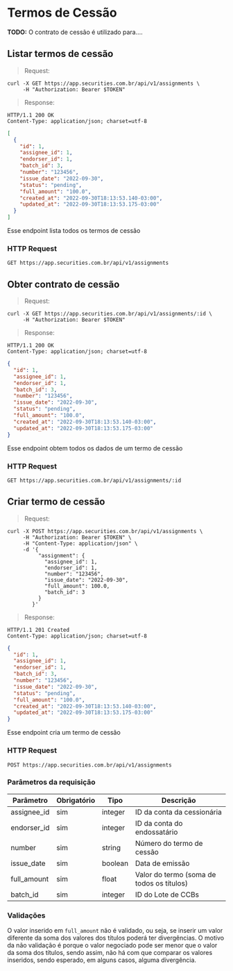 # Termos de Cessão

**TODO:** O contrato de cessão é utilizado para....

## Listar termos de cessão

> Request:

```shell
curl -X GET https://app.securities.com.br/api/v1/assignments \
     -H "Authorization: Bearer $TOKEN"
```

> Response:

```shell
HTTP/1.1 200 OK
Content-Type: application/json; charset=utf-8
```

```json
[
  {
    "id": 1,
    "assignee_id": 1,
    "endorser_id": 1,
    "batch_id": 3,
    "number": "123456",
    "issue_date": "2022-09-30",
    "status": "pending",
    "full_amount": "100.0",
    "created_at": "2022-09-30T18:13:53.140-03:00",
    "updated_at": "2022-09-30T18:13:53.175-03:00"
  }
]
```

Esse endpoint lista todos os termos de cessão

### HTTP Request

`GET https://app.securities.com.br/api/v1/assignments`

## Obter contrato de cessão

> Request:

```shell
curl -X GET https://app.securities.com.br/api/v1/assignments/:id \
     -H "Authorization: Bearer $TOKEN"
```

> Response:

```shell
HTTP/1.1 200 OK
Content-Type: application/json; charset=utf-8
```

```json
{
  "id": 1,
  "assignee_id": 1,
  "endorser_id": 1,
  "batch_id": 3,
  "number": "123456",
  "issue_date": "2022-09-30",
  "status": "pending",
  "full_amount": "100.0",
  "created_at": "2022-09-30T18:13:53.140-03:00",
  "updated_at": "2022-09-30T18:13:53.175-03:00"
}
```

Esse endpoint obtem todos os dados de um termo de cessão

### HTTP Request

`GET https://app.securities.com.br/api/v1/assignments/:id`

## Criar termo de cessão

> Request:

```shell
curl -X POST https://app.securities.com.br/api/v1/assignments \
     -H "Authorization: Bearer $TOKEN" \
     -H "Content-Type: application/json" \
     -d '{
          "assignment": {
            "assignee_id": 1,
            "endorser_id": 1,
            "number": "123456",
            "issue_date": "2022-09-30",
            "full_amount": 100.0,
            "batch_id": 3
          }
        }'
```

> Response:

```shell
HTTP/1.1 201 Created
Content-Type: application/json; charset=utf-8
```

```json
{
  "id": 1,
  "assignee_id": 1,
  "endorser_id": 1,
  "batch_id": 3,
  "number": "123456",
  "issue_date": "2022-09-30",
  "status": "pending",
  "full_amount": "100.0",
  "created_at": "2022-09-30T18:13:53.140-03:00",
  "updated_at": "2022-09-30T18:13:53.175-03:00"
}
```

Esse endpoint cria um termo de cessão

### HTTP Request

`POST https://app.securities.com.br/api/v1/assignments`

### Parâmetros da requisição

Parâmetro                | Obrigatório | Tipo     | Descrição
------------------       | ----------- | -------- | -----------
assignee_id              | sim         | integer  | ID da conta da cessionária
endorser_id              | sim         | integer  | ID da conta do endossatário
number                   | sim         | string   | Número do termo de cessão
issue_date               | sim         | boolean  | Data de emissão
full_amount              | sim         | float    | Valor do termo (soma de todos os títulos)
batch_id                 | sim         | integer  | ID do Lote de CCBs

### Validações

O valor inserido em `full_amount` não é validado, ou seja, se inserir um valor diferente da soma dos valores dos títulos
poderá ter divergências. O motivo da não validação é porque o valor negociado pode ser menor que o valor da soma dos títulos,
sendo assim, não há com que comparar os valores inseridos, sendo esperado, em alguns casos, alguma divergência.

